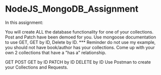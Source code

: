# NodeJS_MongoDB_Assignment

In this assignment: 

You will create ALL the database functionality for one of your collections.
Post and Patch have been demoed for you. Use mongoose documentation to use GET, GET by ID, Delete by ID.
*** Reminder do not use my example, you should not have book/author has your collections. Come up with your own 2 collections that have a "has a" relationship.

GET
POST
GET by ID
PATCH by ID
DELETE by ID
Use Postman to create your Collections and Requests.
